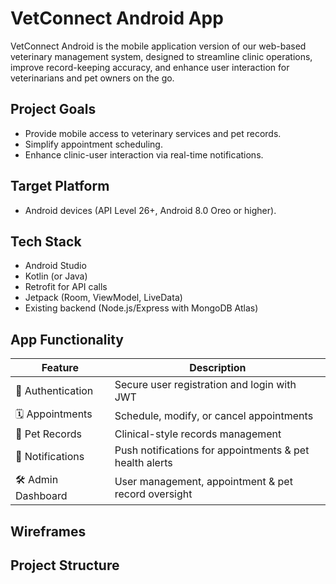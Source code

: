 #  VetConnect Android App

VetConnect Android is the mobile application version of our web-based veterinary management system, designed to streamline clinic operations, improve record-keeping accuracy, and enhance user interaction for veterinarians and pet owners on the go.

##  Project Goals
- Provide mobile access to veterinary services and pet records.
- Simplify appointment scheduling.
- Enhance clinic-user interaction via real-time notifications.

##  Target Platform
- Android devices (API Level 26+, Android 8.0 Oreo or higher).

##  Tech Stack
- Android Studio
- Kotlin (or Java)
- Retrofit for API calls
- Jetpack (Room, ViewModel, LiveData)
- Existing backend (Node.js/Express with MongoDB Atlas)

##  App Functionality
| Feature              | Description                                             |
|----------------------|---------------------------------------------------------|
| 🔐 Authentication    | Secure user registration and login with JWT             |
| 🗓️ Appointments     | Schedule, modify, or cancel appointments                |
| 🐶 Pet Records       | Clinical-style records management                       |
| 🔔 Notifications     | Push notifications for appointments & pet health alerts |
| 🛠️ Admin Dashboard  | User management, appointment & pet record oversight     |

##  Wireframes


##  Project Structure




